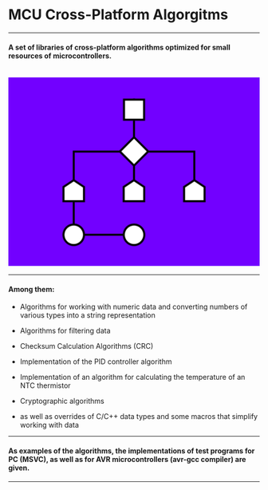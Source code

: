 # MCU Cross-Platform Algorgitms
___

#### A set of libraries of cross-platform algorithms optimized for small resources of microcontrollers.<br><br>

<img src="/resources/logo.png" alt="MCU Cross-Platform Algorgitms logo"/>

___

#### Among them:

- Algorithms for working with numeric data and converting numbers of various types into a string representation

- Algorithms for filtering data

- Checksum Calculation Algorithms (CRC)

- Implementation of the PID controller algorithm

- Implementation of an algorithm for calculating the temperature of an NTC thermistor

- Cryptographic algorithms

- as well as overrides of C/C++ data types and some macros that simplify working with data

___

#### As examples of the algorithms, the implementations of test programs for PC (MSVC), as well as for AVR microcontrollers (avr-gcc compiler) are given.

___
